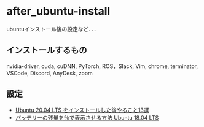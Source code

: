 # after_ubuntu-install
ubuntuインストール後の設定など．．．


## インストールするもの
nvidia-driver, cuda, cuDNN, PyTorch, ROS，Slack, Vim, chrome, terminator, VSCode, Discord, AnyDesk, zoom


## 設定
- [Ubuntu 20.04 LTS をインストールした後やること13選](https://qiita.com/outou_hakutou/items/ce06cb3c8c355d5fd87c)
- [バッテリーの残量を％で表示させる方法 Ubuntu 18.04 LTS](https://hiketteiseiotoko.blogspot.com/2019/02/ubuntu-1804-lts_22.html)
